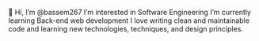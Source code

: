 👋 Hi, I’m @bassem267
 I’m interested in Software Engineering 
 I’m currently learning Back-end web development
 I love writing clean and maintainable code and learning new technologies, techniques, and design principles.


